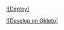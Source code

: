 ﻿
[![Deploy]](https://dashboard.heroku.com/new?template=https://github.com/huiyggyjik65/tdrcg) 

[![Develop on Okteto]](https://cloud.okteto.com/deploy)
